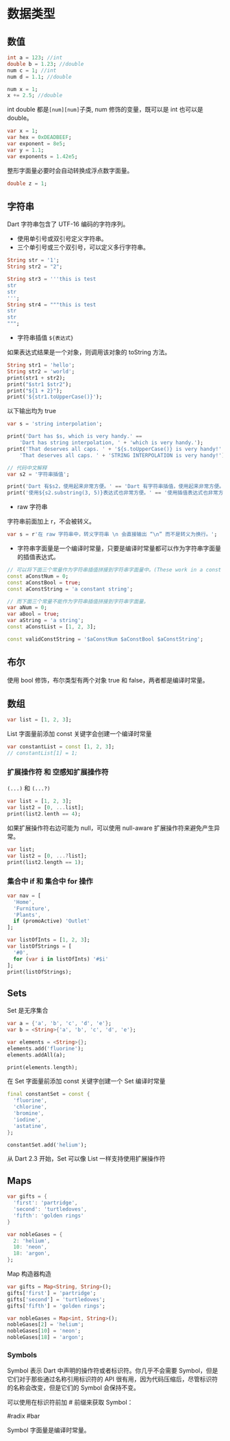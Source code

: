 # 数据类型

## 数值

```dart
int a = 123; //int
double b = 1.23; //double
num c = 1; //int
num d = 1.1; //double

num x = 1;
x += 2.5; //double
```

int double 都是`[num][num]`子类, num 修饰的变量，既可以是 int 也可以是 double。

```dart
var x = 1;
var hex = 0xDEADBEEF;
var exponent = 8e5;
var y = 1.1;
var exponents = 1.42e5;
```

整形字面量必要时会自动转换成浮点数字面量。

```dart
double z = 1;
```

## 字符串

Dart 字符串包含了 UTF-16 编码的字符序列。

- 使用单引号或双引号定义字符串。
- 三个单引号或三个双引号，可以定义多行字符串。

```dart
String str = '1';
String str2 = "2";

String str3 = '''this is test
str
str
''';
String str4 = """this is test
str
str
""";
```

- 字符串插值 `${表达式}`

如果表达式结果是一个对象，则调用该对象的 toString 方法。

```dart
String str1 = 'hello';
String str2 = 'world';
print(str1 + str2);
print("$str1 $str2");
print("${1 + 2}");
print('${str1.toUpperCase()}');
```

以下输出均为 true

```dart
var s = 'string interpolation';

print('Dart has $s, which is very handy.' ==
    'Dart has string interpolation, ' + 'which is very handy.');
print('That deserves all caps. ' + '${s.toUpperCase()} is very handy!' ==
    'That deserves all caps. ' + 'STRING INTERPOLATION is very handy!');

// 代码中文解释
var s2 = '字符串插值';

print('Dart 有$s2，使用起来非常方便。' == 'Dart 有字符串插值，使用起来非常方便。');
print('使用${s2.substring(3, 5)}表达式也非常方便。' == '使用插值表达式也非常方便。');
```

- raw 字符串

字符串前面加上 r，不会被转义。

```dart
var s = r'在 raw 字符串中，转义字符串 \n 会直接输出 “\n” 而不是转义为换行。';
```

- 字符串字面量是一个编译时常量，只要是编译时常量都可以作为字符串字面量的插值表达式。

```dart
// 可以将下面三个常量作为字符串插值拼接到字符串字面量中。(These work in a const string.)
const aConstNum = 0;
const aConstBool = true;
const aConstString = 'a constant string';

// 而下面三个常量不能作为字符串插值拼接到字符串字面量。
var aNum = 0;
var aBool = true;
var aString = 'a string';
const aConstList = [1, 2, 3];

const validConstString = '$aConstNum $aConstBool $aConstString';
```

## 布尔

使用 bool 修饰，布尔类型有两个对象 true 和 false，两者都是编译时常量。

## 数组

```dart
var list = [1, 2, 3];
```

List 字面量前添加 const 关键字会创建一个编译时常量

```dart
var constantList = const [1, 2, 3];
// constantList[1] = 1;
```

### 扩展操作符 和 空感知扩展操作符

`(...)` 和 `(...?)`

```dart
var list = [1, 2, 3];
var list2 = [0, ...list];
print(list2.lenth == 4);
```

如果扩展操作符右边可能为 null，可以使用 null-aware 扩展操作符来避免产生异常。

```dart
var list;
var list2 = [0, ...?list];
print(list2.length == 1);
```

### 集合中 if 和 集合中 for 操作

```dart
var nav = [
  'Home',
  'Furniture',
  'Plants',
  if (promoActive) 'Outlet'
];
```

```dart
var listOfInts = [1, 2, 3];
var listOfStrings = [
  '#0',
  for (var i in listOfInts) '#$i'
];
print(listOfStrings);
```

## Sets

Set 是无序集合

```dart
var a = {'a', 'b', 'c', 'd', 'e'};
var b = <String>{'a', 'b', 'c', 'd', 'e'};

var elements = <String>{};
elements.add('fluorine');
elements.addAll(a);

print(elements.length);
```

在 Set 字面量前添加 const 关键字创建一个 Set 编译时常量

```dart
final constantSet = const {
  'fluorine',
  'chlorine',
  'bromine',
  'iodine',
  'astatine',
};

constantSet.add('helium');
```
从 Dart 2.3 开始，Set 可以像 List 一样支持使用扩展操作符

## Maps

```dart
var gifts = {
  'first': 'partridge',
  'second': 'turtledoves',
  'fifth': 'golden rings'
}

var nobleGases = {
  2: 'helium',
  10: 'neon',
  18: 'argon',
};
```

Map 构造器构造

```dart
var gifts = Map<String, String>();
gifts['first'] = 'partridge';
gifts['second'] = 'turtledoves';
gifts['fifth'] = 'golden rings';

var nobleGases = Map<int, String>();
nobleGases[2] = 'helium';
nobleGases[10] = 'neon';
nobleGases[18] = 'argon';
```

### Symbols

Symbol 表示 Dart 中声明的操作符或者标识符。你几乎不会需要 Symbol，但是它们对于那些通过名称引用标识符的 API 很有用，因为代码压缩后，尽管标识符的名称会改变，但是它们的 Symbol 会保持不变。

可以使用在标识符前加 # 前缀来获取 Symbol：

#radix
#bar

Symbol 字面量是编译时常量。
